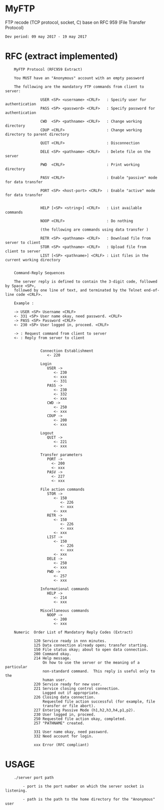 # MyFTP

FTP recode (TCP protocol, socket, C) base on RFC 959 (File Transfer Protocol)

    Dev period: 09 may 2017 - 19 may 2017

RFC (extract implemented)
=========================

        MyFTP Protocol (RFC959 Extract)
        
        You MUST have an "Anonymous" account with an empty password
        
        The following are the mandatory FTP commands from client to server:
        
                    USER <SP> <username> <CRLF>   : Specify user for authentication
                    PASS <SP> <password> <CRLF>   : Specify password for authentication
        
                    CWD  <SP> <pathname> <CRLF>   : Change working directory
                    CDUP <CRLF>                   : Change working directory to parent directory
        
                    QUIT <CRLF>                   : Disconnection
        
                    DELE <SP> <pathname> <CRLF>   : Delete file on the server
        
                    PWD  <CRLF>                   : Print working directory
        
                    PASV <CRLF>                   : Enable "passive" mode for data transfer
        
                    PORT <SP> <host-port> <CRLF>  : Enable "active" mode for data transfer
        
        
                    HELP [<SP> <string>] <CRLF>   : List available commands
        
                    NOOP <CRLF>                   : Do nothing
        
                    (the following are commands using data transfer )
        
                    RETR <SP> <pathname> <CRLF>   : Download file from server to client
                    STOR <SP> <pathname> <CRLF>   : Upload file from client to server
                    LIST [<SP> <pathname>] <CRLF> : List files in the current working directory 
        
        
        Command-Reply Sequences
        
        The server reply is defined to contain the 3-digit code, followed by Space <SP>,
        followed by one line of text, and terminated by the Telnet end-of-line code <CRLF>.
        
        Example :
        
        -> USER <SP> Username <CRLF>
        <- 331 <SP> User name okay, need password. <CRLF>
        -> PASS <SP> Password <CRLF>
        <- 230 <SP> User logged in, proceed. <CRLF>
        
        -> : Request command from client to server
        <- : Reply from server to client
        
        
                    Connection Establishment
                       <- 220
        
                    Login
                       USER ->
                          <- 230
                          <- xxx
                          <- 331
                       PASS ->
                          <- 230
                          <- 332
                          <- xxx
                       CWD ->
                          <- 250
                          <- xxx
                       CDUP ->
                          <- 200
                          <- xxx
        
                    Logout
                       QUIT ->
                          <- 221
                          <- xxx
        
                    Transfer parameters
                       PORT ->
                         <- 200
                         <- xxx
                       PASV ->
                         <- 227
                         <- xxx
        
                    File action commands
                       STOR ->
                          <- 150
                             <- 226
                             <- xxx
                          <- xxx
                       RETR ->
                          <- 150
                             <- 226
                             <- xxx
                          <- xxx
                       LIST ->
                          <- 150
                             <- 226
                             <- xxx
                          <- xxx
                       DELE ->
                          <- 250
                          <- xxx
                       PWD ->
                          <- 257
                          <- xxx
        
                    Informational commands
                       HELP ->
                          <- 214
                          <- xxx
        
                    Miscellaneous commands
                       NOOP ->
                          <- 200
                          <- xxx
        
        Numeric  Order List of Mandatory Reply Codes (Extract)
        
                 120 Service ready in nnn minutes.
                 125 Data connection already open; transfer starting.
                 150 File status okay; about to open data connection.
                 200 Command okay.
                 214 Help message.
                     On how to use the server or the meaning of a particular
                     non-standard command.  This reply is useful only to the
                     human user.
                 220 Service ready for new user.
                 221 Service closing control connection.
                     Logged out if appropriate.
                 226 Closing data connection.
                     Requested file action successful (for example, file
                     transfer or file abort).
                 227 Entering Passive Mode (h1,h2,h3,h4,p1,p2).
                 230 User logged in, proceed.
                 250 Requested file action okay, completed.
                 257 "PATHNAME" created.
                  
                 331 User name okay, need password.
                 332 Need account for login.
        
                 xxx Error (RFC compliant)


USAGE
=====

        ./server port path
        
            - port is the port number on which the server socket is listening.
            
            - path is the path to the home directory for the "Anonymous" user
